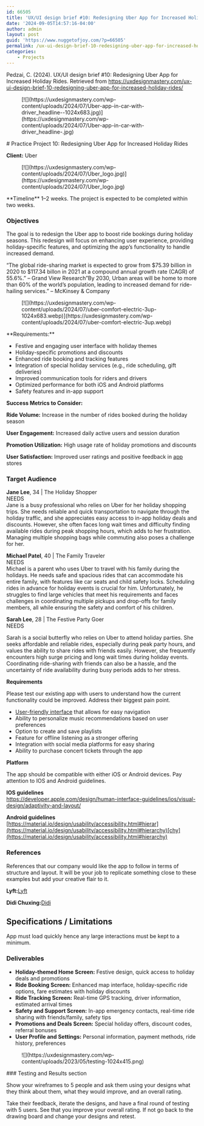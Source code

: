```yaml
---
id: 66505
title: 'UX/UI design brief #10: Redesigning Uber App for Increased Holiday Rides'
date: '2024-09-05T14:57:16-04:00'
author: admin
layout: post
guid: 'https://www.nuggetofjoy.com/?p=66505'
permalink: /ux-ui-design-brief-10-redesigning-uber-app-for-increased-holiday-rides/
categories:
    - Projects
---
```


Pedzai, C. (2024). UX/UI design brief #10: Redesigning Uber App for Increased Holiday Rides. Retrieved from https://uxdesignmastery.com/ux-ui-design-brief-10-redesigning-uber-app-for-increased-holiday-rides/

<div class="wp-block-image"><figure class="aligncenter">[![](https://uxdesignmastery.com/wp-content/uploads/2024/07/Uber-app-in-car-with-driver_headline--1024x683.jpg)](https://uxdesignmastery.com/wp-content/uploads/2024/07/Uber-app-in-car-with-driver_headline-.jpg)</figure></div># Practice Project 10: Redesigning Uber App for Increased Holiday Rides

**Client:** Uber

<div class="wp-block-image"><figure class="aligncenter">[![](https://uxdesignmastery.com/wp-content/uploads/2024/07/Uber_logo.jpg)](https://uxdesignmastery.com/wp-content/uploads/2024/07/Uber_logo.jpg)</figure></div>**Timeline** 1–2 weeks. The project is expected to be completed within two weeks.

### Objectives

The goal is to redesign the Uber app to boost ride bookings during holiday seasons. This redesign will focus on enhancing user experience, providing holiday-specific features, and optimizing the app’s functionality to handle increased demand.

“The global ride-sharing market is expected to grow from $75.39 billion in 2020 to $117.34 billon in 2021 at a compound annual growth rate (CAGR) of 55.6%.” – Grand View Research”By 2030, Urban areas will be home to more than 60% of the world’s population, leading to increased demand for ride-hailing services.” – McKinsey &amp; Company

<div class="wp-block-image"><figure class="aligncenter">[![](https://uxdesignmastery.com/wp-content/uploads/2024/07/uber-comfort-electric-3up-1024x683.webp)](https://uxdesignmastery.com/wp-content/uploads/2024/07/uber-comfort-electric-3up.webp)</figure></div>**Requirements:**

- Festive and engaging user interface with holiday themes
- Holiday-specific promotions and discounts
- Enhanced ride booking and tracking features
- Integration of special holiday services (e.g., ride scheduling, gift deliveries)
- Improved communication tools for riders and drivers
- Optimized performance for both iOS and Android platforms
- Safety features and in-app support

**Success Metrics to Consider:**

**Ride Volume:** Increase in the number of rides booked during the holiday season

**User Engagement:** Increased daily active users and session duration

**Promotion Utilization:** High usage rate of holiday promotions and discounts

**User Satisfaction:** Improved user ratings and positive feedback in [ app](https://uxdesignmastery.com/ux-ui-design-brief-10-redesigning-uber-app-for-increased-holiday-rides/#) stores

### Target Audience

**Jane Lee**, 34 | The Holiday Shopper  
NEEDS  
Jane is a busy professional who relies on Uber for her holiday shopping trips. She needs reliable and quick transportation to navigate through the holiday traffic, and she appreciates easy access to in-app holiday deals and discounts. However, she often faces long wait times and difficulty finding available rides during peak shopping hours, which adds to her frustration. Managing multiple shopping bags while commuting also poses a challenge for her.

**Michael Patel**, 40 | The Family Traveler  
NEEDS  
Michael is a parent who uses Uber to travel with his family during the holidays. He needs safe and spacious rides that can accommodate his entire family, with features like car seats and child safety locks. Scheduling rides in advance for holiday events is crucial for him. Unfortunately, he struggles to find large vehicles that meet his requirements and faces challenges in coordinating multiple pickups and drop-offs for family members, all while ensuring the safety and comfort of his children.

**Sarah Lee**, 28 | The Festive Party Goer  
NEEDS

Sarah is a social butterfly who relies on Uber to attend holiday parties. She seeks affordable and reliable rides, especially during peak party hours, and values the ability to share rides with friends easily. However, she frequently encounters high surge pricing and long wait times during holiday events. Coordinating ride-sharing with friends can also be a hassle, and the uncertainty of ride availability during busy periods adds to her stress.

**Requirements**

Please test our existing app with users to understand how the current functionality could be improved. Address their biggest pain point.

- [ User-friendly interface](https://uxdesignmastery.com/ux-ui-design-brief-10-redesigning-uber-app-for-increased-holiday-rides/#) that allows for easy navigation
- Ability to personalize music recommendations based on user preferences
- Option to create and save playlists
- Feature for offline listening as a stronger offering
- Integration with social media platforms for easy sharing
- Ability to purchase concert tickets through the app

**Platform**

The app should be compatible with either iOS or Android devices. Pay attention to IOS and Android guidelines.

**IOS guidelines**  
[](http://%20https//developer.apple.com/design/human-interface-guidelines/ios/visual-design/adaptivity-and-layout/)<https://developer.apple.com/design/human-interface-guidelines/ios/visual-design/adaptivity-and-layout/>

**Android guidelines**  
[https://material.io/design/usability/accessibility.html#hierar](https://material.io/design/usability/accessibility.html#hierarchy)[chy](https://material.io/design/usability/accessibility.html#hierarchy)

### References

References that our company would like the app to follow in terms of structure and layout. It will be your job to replicate something close to these examples but add your creative flair to it.

**Lyft:**[Lyft](https://www.lyft.com/)

**Didi Chuxing:**[Didi](https://www.didiglobal.com/)

## Specifications / Limitations

App must load quickly hence any large interactions must be kept to a minimum.

### Deliverables

- **Holiday-themed Home Screen:** Festive design, quick access to holiday deals and promotions
- **Ride Booking Screen:** Enhanced map interface, holiday-specific ride options, fare estimates with holiday discounts
- **Ride Tracking Screen:** Real-time GPS tracking, driver information, estimated arrival times
- **Safety and Support Screen:** In-app emergency contacts, real-time ride sharing with friends/family, safety tips
- **Promotions and Deals Screen:** Special holiday offers, discount codes, referral bonuses
- **User Profile and Settings:** Personal information, payment methods, ride history, preferences

<div class="wp-block-image"><figure class="aligncenter">![](https://uxdesignmastery.com/wp-content/uploads/2023/05/testing-1024x415.png)</figure></div>### Testing and Results section

Show your wireframes to 5 people and ask them using your designs what they think about them, what they would improve, and an overall rating.

Take their feedback, iterate the designs, and have a final round of testing with 5 users. See that you improve your overall rating. If not go back to the drawing board and change your designs and retest.